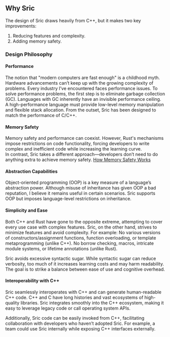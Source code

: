 ## Why Sric

The design of Sric draws heavily from C++, but it makes two key improvements:
  1. Reducing features and complexity.
  2. Adding memory safety.

### Design Philosophy
#### Performance
The notion that "modern computers are fast enough" is a childhood myth. Hardware advancements can’t keep up with the growing complexity of problems. Every industry I’ve encountered faces performance issues. To solve performance problems, the first step is to eliminate garbage collection (GC). Languages with GC inherently have an invisible performance ceiling. A high-performance language must provide low-level memory manipulation and flexible stack allocation. From the outset, Sric has been designed to match the performance of C/C++.

#### Memory Safety
Memory safety and performance can coexist. However, Rust's mechanisms impose restrictions on code functionality, forcing developers to write complex and inefficient code while increasing the learning curve.  
In contrast, Sric takes a different approach—developers don’t need to do anything extra to achieve memory safety. [How Memory Safety Works](memory.md) 

#### Abstraction Capabilities
Object-oriented programming (OOP) is a key measure of a language’s abstraction power. Although misuse of inheritance has given OOP a bad reputation, I believe it remains useful in certain scenarios. Sric supports OOP but imposes language-level restrictions on inheritance.

#### Simplicity and Ease
Both C++ and Rust have gone to the opposite extreme, attempting to cover every use case with complex features. Sric, on the other hand, strives to minimize features and avoid complexity. For example: No various versions of constructors/assignment functions, function overloading, or template metaprogramming (unlike C++). No borrow checking, macros, intricate module systems, or lifetime annotations (unlike Rust).

Sric avoids excessive syntactic sugar. While syntactic sugar can reduce verbosity, too much of it increases learning costs and may harm readability. The goal is to strike a balance between ease of use and cognitive overhead.

#### Interoperability with C++
Sric seamlessly interoperates with C++ and can generate human-readable C++ code. C++ and C have long histories and vast ecosystems of high-quality libraries. Sric integrates smoothly into the C++ ecosystem, making it easy to leverage legacy code or call operating system APIs.

Additionally, Sric code can be easily invoked from C++, facilitating collaboration with developers who haven’t adopted Sric. For example, a team could use Sric internally while exposing C++ interfaces externally.
